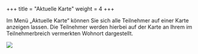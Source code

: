 +++
title = "Aktuelle Karte"
weight = 4
+++


Im Menü „Aktuelle Karte“ können Sie sich alle Teilnehmer auf einer Karte anzeigen lassen. Die Teilnehmer werden hierbei auf der Karte an Ihrem im Teilnehmerbreich vermerkten Wohnort dargestellt.

![](/img/status_aktuelle_karte.png?width=1000px&classes=shadow)